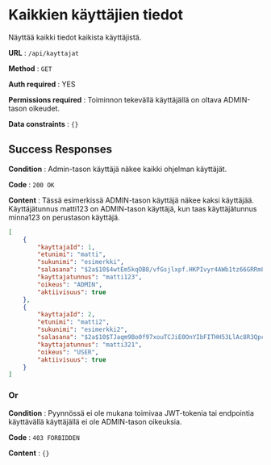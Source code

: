 # Kaikkien käyttäjien tiedot

Näyttää kaikki tiedot kaikista käyttäjistä.

**URL** : `/api/kayttajat`

**Method** : `GET`

**Auth required** : YES

**Permissions required** : Toiminnon tekevällä käyttäjällä on oltava ADMIN-tason oikeudet. 

**Data constraints** : `{}`

## Success Responses

**Condition** : Admin-tason käyttäjä näkee kaikki ohjelman käyttäjät.

**Code** : `200 OK`

**Content** : Tässä esimerkissä ADMIN-tason käyttäjä näkee kaksi käyttäjää. Käyttäjätunnus matti123 on ADMIN-tason käyttäjä,  kun taas käyttäjätunnus minna123 on perustason käyttäjä.

```json
[
    {
        "kayttajaId": 1,
        "etunimi": "matti",
        "sukunimi": "esimerkki",
        "salasana": "$2a$10$4wtEm5kqOB8/vfGsjlxpf.HKPIvyr4AWb1tz66GRRm8ZIwRyRsnCK",
        "kayttajatunnus": "matti123",
        "oikeus": "ADMIN",
        "aktiivisuus": true
    },
    {
        "kayttajaId": 2,
        "etunimi": "matti2",
        "sukunimi": "esimerkki2",
        "salasana": "$2a$10$TJaqm9Bo0f97xouTCJiE0OnYIbFITHH53LlAc8R3QpcAO82p2etLq",
        "kayttajatunnus": "matti321",
        "oikeus": "USER",
        "aktiivisuus": true
    }
]
```

### Or

**Condition** : Pyynnössä ei ole mukana toimivaa JWT-tokenia tai endpointia käyttävällä käyttäjällä ei ole ADMIN-tason oikeuksia.

**Code** : `403 FORBIDDEN`

**Content** : `{}`